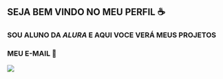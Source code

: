 ## **SEJA BEM VINDO NO MEU PERFIL** ☕
### SOU ALUNO DA _ALURA_ E AQUI VOCE VERÁ MEUS PROJETOS 

### MEU E-MAIL 📧

![](https://media1.tenor.com/m/zZBeekcxu_EAAAAC/cat-silly.gif)

<!--
**pauloroberto6/pauloroberto6** is a ✨ _special_ ✨ repository because its `README.md` (this file) appears on your GitHub profile.

Here are some ideas to get you started:

- 🔭 I’m currently working on ...
- 🌱 I’m currently learning ...
- 👯 I’m looking to collaborate on ...
- 🤔 I’m looking for help with ...
- 💬 Ask me about ...
- 📫 How to reach me: ...
- 😄 Pronouns: ...
- ⚡ Fun fact: ...
-->
